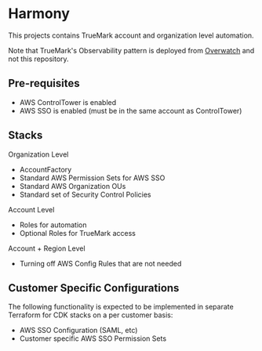 # Harmony

This projects contains TrueMark account and organization level automation.

Note that TrueMark's Observability pattern is deployed from [Overwatch](https://github.com/truemark/overwatch)
and not this repository.

## Pre-requisites

 * AWS ControlTower is enabled
 * AWS SSO is enabled (must be in the same account as ControlTower)

## Stacks

Organization Level
 - AccountFactory
 - Standard AWS Permission Sets for AWS SSO
 - Standard AWS Organization OUs
 - Standard set of Security Control Policies

Account Level
 - Roles for automation
 - Optional Roles for TrueMark access

Account + Region Level
 - Turning off AWS Config Rules that are not needed


## Customer Specific Configurations

The following functionality is expected to be implemented in separate Terraform for CDK stacks on a per customer basis:
 - AWS SSO Configuration (SAML, etc)
 - Customer specific AWS SSO Permission Sets


